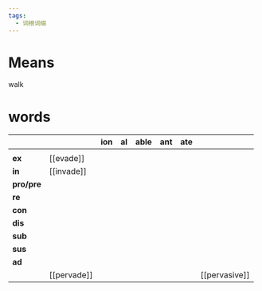 ```yaml
---
tags:
  - 词根词缀
---
```

# Means
walk
# words
|             |             | **ion** | **al** | **able** | **ant** | **ate** |               |
| ----------- | ----------- | ------- | ------ | -------- | ------- | ------- | ------------- |
|             |             |         |        |          |         |         |               |
| **ex**      | [[evade]]   |         |        |          |         |         |               |
| **in**      | [[invade]]  |         |        |          |         |         |               |
| **pro/pre** |             |         |        |          |         |         |               |
| **re**      |             |         |        |          |         |         |               |
| **con**     |             |         |        |          |         |         |               |
| **dis**     |             |         |        |          |         |         |               |
| **sub**     |             |         |        |          |         |         |               |
| **sus**     |             |         |        |          |         |         |               |
| **ad**      |             |         |        |          |         |         |               |
|             | [[pervade]] |         |        |          |         |         | [[pervasive]] |
